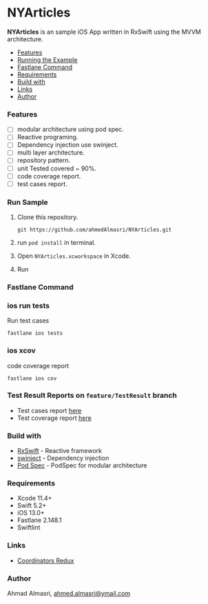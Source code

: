 # NYArticles

**NYArticles**  is an sample iOS App written in RxSwift using the MVVM architecture.  


- [Features](#features)
- [Running the Example](#run-sample)
- [Fastlane Command](#fastlane-command)
- [Requirements](#requirements)
- [Build with](#build-with)
- [Links](#links)
- [Author](#author)

### Features

- [ ] modular architecture using pod spec.
- [ ] Reactive programing.
- [ ] Dependency injection use swinject.
- [ ] multi layer architecture.
- [ ] repository pattern.
- [ ] unit Tested covered ~ 90%.
- [ ] code coverage report.
- [ ] test cases report.

### Run Sample 
1. Clone this repository.
    ```
    git https://github.com/ahmedAlmasri/NYArticles.git
    ```
2. run `pod install` in terminal. 

3. Open `NYArticles.xcworkspace` in Xcode. 

4. Run

### Fastlane Command

### ios run tests
Run test cases
```
fastlane ios tests
```

### ios xcov
code coverage report
```
fastlane ios cov
```
### Test Result Reports on `feature/TestResult` branch

* Test cases report [here](http://htmlpreview.github.io/?https://github.com/ahmedAlmasri/NYArticles/feature/TestResult/blob/fastlane/test_output/report.html)
* Test coverage report [here](http://htmlpreview.github.io/?https://github.com/ahmedAlmasri/NYArticles/feature/TestResult/blob/fastlane/xcov_output/index.html)

### Build with
* [RxSwift](https://github.com/ReactiveX/RxSwift) - Reactive framework
* [swinject](https://github.com/Swinject/Swinject) - Dependency injection
* [Pod Spec](https://guides.cocoapods.org/making/specs-and-specs-repo.html) - PodSpec for modular architecture 

### Requirements
- Xcode 11.4+
- Swift 5.2+
- iOS 13.0+
- Fastlane 2.148.1
- Swiftlint

### Links

- [Coordinators Redux](http://khanlou.com/2015/10/coordinators-redux/)

### Author

Ahmad Almasri, ahmed.almasri@ymail.com
